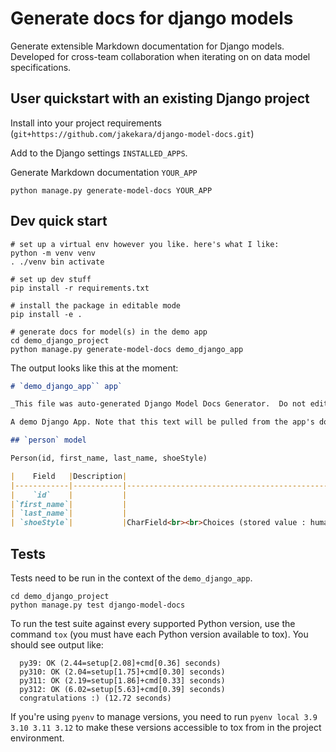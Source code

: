 # Generate docs for django models

Generate extensible Markdown documentation for Django models. Developed for
cross-team collaboration when iterating on on data model specifications.

## User quickstart with an existing Django project

Install into your project requirements (`git+https://github.com/jakekara/django-model-docs.git`)

Add to the Django settings `INSTALLED_APPS`.

Generate Markdown documentation `YOUR_APP`

```shell
python manage.py generate-model-docs YOUR_APP
```

## Dev quick start

```shell
# set up a virtual env however you like. here's what I like:
python -m venv venv 
. ./venv bin activate

# set up dev stuff
pip install -r requirements.txt

# install the package in editable mode
pip install -e .

# generate docs for model(s) in the demo app
cd demo_django_project
python manage.py generate-model-docs demo_django_app
```

The output looks like this at the moment:

```markdown
# `demo_django_app`` app`

_This file was auto-generated Django Model Docs Generator.  Do not edit this file directly._

A demo Django App. Note that this text will be pulled from the app's docstring and used in the default output of `generate-model-docs`.

## `person` model

Person(id, first_name, last_name, shoeStyle)

|    Field   |Description|                                                          Data type                                                         |Nullable|Default|
|------------|-----------|----------------------------------------------------------------------------------------------------------------------------|--------|-------|
|    `id`    |           |                                                        BigAutoField                                                        |  False |   -   |
|`first_name`|           |                                                          CharField                                                         |  False |   -   |
| `last_name`|           |                                                          CharField                                                         |  False |   -   |
| `shoeStyle`|           |CharField<br><br>Choices (stored value : human readable)<br><br>- `LO` : `LOAFER`<br>- `BO` : `BOOT`<br>- `DR` : `DRESS`<br>|  False |   -   |


```

## Tests

Tests need to be run in the context of the `demo_django_app`.

```shell
cd demo_django_project
python manage.py test django-model-docs
```

To run the test suite against every supported Python version, use the command `tox` (you must have each Python version available to tox). You should see output like:

```shell
  py39: OK (2.44=setup[2.08]+cmd[0.36] seconds)
  py310: OK (2.04=setup[1.75]+cmd[0.30] seconds)
  py311: OK (2.19=setup[1.86]+cmd[0.33] seconds)
  py312: OK (6.02=setup[5.63]+cmd[0.39] seconds)
  congratulations :) (12.72 seconds)
```

If you're using `pyenv` to manage versions, you need to run `pyenv local 3.9 3.10 3.11 3.12` to make these versions accessible to tox from in the project environment.